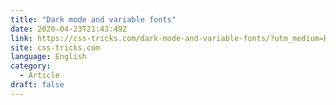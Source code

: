 ```yaml
---
title: "Dark mode and variable fonts"
date: 2020-04-23T21:43:49Z
link: https://css-tricks.com/dark-mode-and-variable-fonts/?utm_medium=RSS&utm_source=news.12bit.vn
site: css-tricks.com
language: English
category:
  - Article
draft: false
---
```

